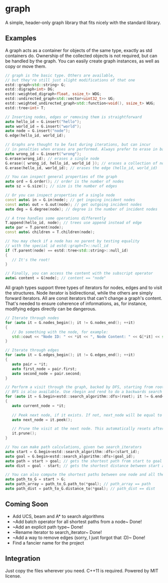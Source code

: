 # graph
A simple, header-only graph library that fits nicely with the standard library.

## Examples
A graph acts as a container for objects of the same type, exactly as std containers do. Ownership of the collected objects is not required, but can be handled by the graph.
You can easily create graph instances, as well as copy or move them.
```cpp
// graph is the basic type. Others are available, 
// but they're still just slight modifications of that one
estd::graph<std::string> G;
estd::digraph<int> DG;
estd::weighted_digraph<float, ssize_t> WDG;
estd::undirected_graph<std::vector<uint32_t>> UG;
estd::weighted_undirected_graph<std::function<void(), ssize_t> WUG;
estd::tree<int> T;

// Inserting nodes, edges or removing them is straightforward
auto hello_id = G.insert("hello");
auto world_id = G.insert("world");
auto node = G.insert("node");
G.edge(hello_id, world_id);

// Graphs are thought to be fast during iterations, but can incur
// in penalties when erases are performed. Always prefer to erase in batch
auto wrong_id = G.insert("wrong");
G.erase(wrong_id); // erases a single node
G.erase({ wrong_id, hello_id, world_id }); // erases a collection of nodes
G.erase(hello_id, world_id); // erases the edge (hello_id, world_id)

// You can inspect general properties of the graph
auto ord = G.order(); // order is the number of nodes
auto sz = G.size(); // size is the number of edges

// Or you can inspect properties of a single node
const auto& in = G.in(node); // get ingoing incident nodes
const auto& out = G.out(node); // get outgoing incident nodes
auto deg = G.degree(node); // degree is the number of incident nodes

// A tree handles some operations differently
T.append(hello_id, node); // trees use append instead of edge
auto par = T.parent(node);
const auto& children = T.children(node);

// You may check if a node has no parent by testing equality
// with the special id estd::graph<T>::null_id
if (T.parent(node) == estd::tree<std::string>::null_id)
{
   // It's the root!
}

// Finally, you can access the content with the subscript operator
auto& content = G[node]; // content == "node"
```
All graph types support three types of iterators for nodes, edges and to visit the structures. Node iterator is bidirectional, while the others are simply forward iterators.
All are const iterators that can't change a graph's content. That's needed to ensure coherence of informations, as, for instance, modifying edges directly can be dangerous.
```cpp
// Iterate through nodes
for (auto it = G.nodes_begin(); it != G.nodes_end(); ++it)
{
   // Do something with the node, for example:
   std::cout << "Node ID: " << *it << ", Node Content: " << G[*it] << std::endl;
}

// Iterate through edges
for (auto it = G.edges_begin(); it != G.edges_end(); ++it)
{
   auto pair = *it;
   auto first_node = pair.first;
   auto second_node = pair.second;
}

// Perform a visit through the graph, backed by DFS, starting from root id.
// BFS is also available. Use rbegin and rend to do a backwards search 
for (auto it = G.begin<estd::search_algorithm::dfs>(root); it != G.end<estd::search_algorithm::dfs>(); ++it)
{
   auto current_node = *it;
   
   // Peek next node, if it exists. If not, next_node will be equal to null_id
   auto next_node = it.peek();

   // Prune the visit at the next node. This automatically resets after first use
   it.prune();
}

// You can make path calculations, given two search_iterators
auto start = G.begin<estd::search_algorithm::dfs>(start_id);
auto goal = G.begin<estd::search_algorithm::dfs>(goal_id);
auto path = start > goal; // gets the shortest path from start to goal
auto dist = goal - start; // gets the shortest distance between start and goal

// You can also compute the shortest paths between one node and all the others.
auto path_to_G = start > G;
auto path_array = path_to_G.path_to(*goal); // path_array == path
auto path_dist = path_to_G.distance_to(*goal); // path_dist == dist
```

## Coming Soon
- Add UCS, beam and A* to search algorithms
- ~Add batch operator for all shortest paths from a node~ Done!
- ~Add an explicit path type~ Done!
- ~Rename iterator to search_iterator~ Done!
- ~Add a way to remove edges (sorry, I just forgot that :D)~ Done!
- Find a fancier name for the project

## Integration
Just copy the files wherever you need. C++11 is required. Powered by MIT license.
